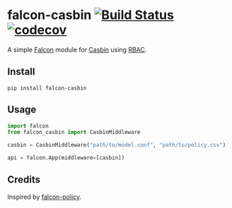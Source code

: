 # falcon-casbin [![Build Status](https://travis-ci.com/alexferl/falcon-casbin.svg?branch=master)](https://travis-ci.com/alexferl/falcon-casbin) [![codecov](https://codecov.io/gh/alexferl/falcon-casbin/branch/master/graph/badge.svg)](https://codecov.io/gh/alexferl/falcon-casbin)

A simple [Falcon](https://github.com/falconry/falcon) module for [Casbin](https://casbin.org/) using
[RBAC](https://casbin.org/docs/en/rbac).


## Install
```shell
pip install falcon-casbin
```

## Usage
```python
import falcon
from falcon_casbin import CasbinMiddleware

casbin = CasbinMiddleware("path/to/model.conf", "path/to/policy.csv")

api = falcon.App(middleware=[casbin])
```

## Credits
Inspired by [falcon-policy](https://github.com/falconry/falcon-policy).
